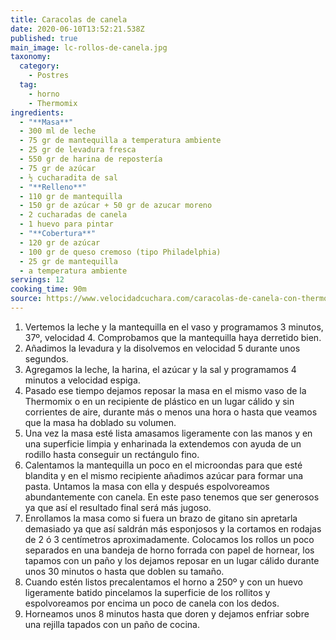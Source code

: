 ```yaml
---
title: Caracolas de canela
date: 2020-06-10T13:52:21.538Z
published: true
main_image: lc-rollos-de-canela.jpg
taxonomy:
  category:
    - Postres
  tag:
    - horno
    - Thermomix
ingredients:
  - "**Masa**"
  - 300 ml de leche
  - 75 gr de mantequilla a temperatura ambiente
  - 25 gr de levadura fresca
  - 550 gr de harina de repostería
  - 75 gr de azúcar
  - ½ cucharadita de sal
  - "**Relleno**"
  - 110 gr de mantequilla
  - 150 gr de azúcar + 50 gr de azucar moreno
  - 2 cucharadas de canela
  - 1 huevo para pintar
  - "**Cobertura**"
  - 120 gr de azúcar
  - 100 gr de queso cremoso (tipo Philadelphia)
  - 25 gr de mantequilla
  - a temperatura ambiente
servings: 12
cooking_time: 90m
source: https://www.velocidadcuchara.com/caracolas-de-canela-con-thermomix/
---
```

1. Vertemos la leche y la mantequilla en el vaso y programamos 3 minutos, 37º, velocidad 4. Comprobamos que la mantequilla haya derretido bien.
2. Añadimos la levadura y la disolvemos en velocidad 5 durante unos segundos.
3. Agregamos la leche, la harina, el azúcar y la sal y programamos 4 minutos a velocidad espiga.
4. Pasado ese tiempo dejamos reposar la masa en el mismo vaso de la Thermomix o en un recipiente de plástico en un lugar cálido y sin corrientes de aire, durante más o menos una hora o hasta que veamos que la masa ha doblado su volumen.
5. Una vez la masa esté lista amasamos ligeramente con las manos y en una superficie limpia y enharinada la extendemos con ayuda de un rodillo hasta conseguir un rectángulo fino.
6. Calentamos la mantequilla un poco en el microondas para que esté blandita y en el mismo recipiente añadimos azúcar para formar una pasta. Untamos la masa con ella y después espolvoreamos abundantemente con canela. En este paso tenemos que ser generosos ya que así el resultado final será más jugoso.
7. Enrollamos la masa como si fuera un brazo de gitano sin apretarla demasiado ya que así saldrán más esponjosos y la cortamos en rodajas de 2 ó 3 centímetros aproximadamente. Colocamos los rollos un poco separados en una bandeja de horno forrada con papel de hornear, los tapamos con un paño y los dejamos reposar en un lugar cálido durante unos 30 minutos o hasta que doblen su tamaño.
8. Cuando estén listos precalentamos el horno a 250º y con un huevo ligeramente batido pincelamos la superficie de los rollitos y espolvoreamos por encima un poco de canela con los dedos.
9. Horneamos unos 8 minutos hasta que doren y dejamos enfriar sobre una rejilla tapados con un paño de cocina.